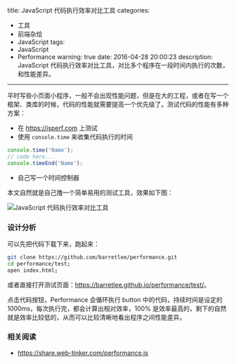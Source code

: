 title: JavaScript 代码执行效率对比工具
categories:
  - 工具
  - 前端杂烩
  - JavaScript
tags:
  - JavaScript
  - Performance
warning: true
date: 2016-04-28 20:00:23
description: JavaScript 代码执行效率对比工具，对比多个程序在一段时间内执行的次数，和性能差异。
---

平时写些小页面小程序，一般不会出现性能问题，但是在大的工程，或者在写一个框架、类库的时候，代码的性能就需要提高一个优先级了。测试代码的性能有多种方案：

- 在 <https://jsperf.com> 上测试
- 使用 `console.time` 来收集代码执行的时间
```javascript
console.time('Name');
// code here...
console.timeEnd('Name');
```
- 自己写一个时间控制器

<!--more-->

本文自然就是自己撸一个简单易用的测试工具，效果如下图：

![JavaScript 代码执行效率对比工具](https://img.alicdn.com/tps/TB1d238JpXXXXcoXFXXXXXXXXXX-446-570.gif)


### 设计分析

可以先把代码下载下来，跑起来：

```bash
git clone https://github.com/barretlee/performance.git
cd performance/test;
open index.html;
```

或者直接打开测试页面：<https://barretlee.github.io/performance/test/>。

点击代码按钮，Performance 会循环执行 button 中的代码，持续时间是设定的 1000ms，每次执行完，都会计算出相对效率，100% 是效率最高的，剩下的自然就是效率比较低的，从而可以比较清晰地看出程序之间性能差异。

### 相关阅读

- https://share.web-tinker.com/performance.js

